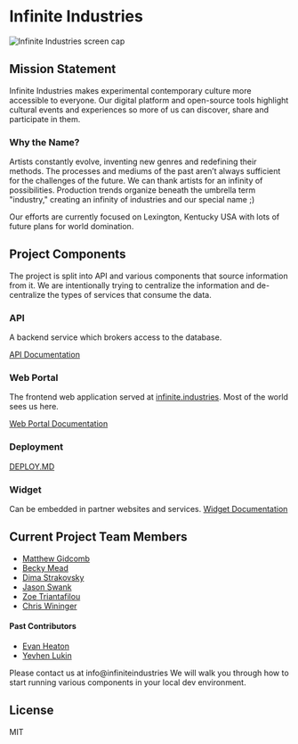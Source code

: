 # Infinite Industries

![Infinite Industries screen cap](./docs/doc-splash.png)

## Mission Statement

Infinite Industries makes experimental contemporary culture more accessible to everyone. Our digital platform and open-source tools highlight cultural events and experiences so more of us can discover, share and participate in them.


### Why the Name?

Artists constantly evolve, inventing new genres and redefining their methods. The processes and mediums of the past aren’t always sufficient for the challenges of the future. We can thank artists for an infinity of possibilities. Production trends organize beneath the umbrella term "industry," creating an infinity of industries and our special name ;)

Our efforts are currently focused on Lexington, Kentucky USA with lots of future plans for world domination.

## Project Components

The project is split into API and various components that source information from it. We are intentionally trying to centralize the information and de-centralize the types of services that consume the data.

### API

A backend service which brokers access to the database.

[API Documentation](https://github.com/infinite-industries/infinite/tree/master/api-server)

### Web Portal

The frontend web application served at [infinite.industries](https://infinite.industries/?source=%22from-github%22). Most of the world sees us here.

[Web Portal Documentation](https://github.com/infinite-industries/infinite/tree/master/web-portal)

### Deployment

[DEPLOY.MD](./DEPLOY.MD)


### Widget

Can be embedded in partner websites and services.
[Widget Documentation](https://github.com/infinite-industries/infinite/tree/master/widget)

## Current Project Team Members

+ [Matthew Gidcomb](https://github.com/MatthewGidcomb)
+ [Becky Mead](https://github.com/rlmead)
+ [Dima Strakovsky](https://github.com/Digi-D)
+ [Jason Swank](https://scalene.net/~jswank)
+ [Zoe Triantafilou](https://github.com/zoe-triantafilou)
+ [Chris Wininger](https://github.com/chriswininger)

#### Past Contributors

+ [Evan Heaton](https://github.com/epheat)
+ [Yevhen Lukin](https://github.com/dix-icomys)

Please contact us at info@infiniteindustries We will walk you through how to start running various components in your local dev environment.

## License

MIT

